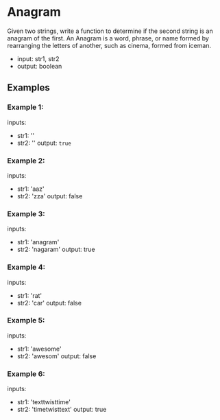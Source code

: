 # Anagram
Given two strings, write a function to determine 
if the second string is an anagram of the first.
An Anagram is a word, phrase, or name formed by rearranging 
the letters of another, such as cinema, formed from iceman.

- input: str1, str2
- output: boolean

## Examples
### Example 1:
inputs:
  - str1: ''
  - str2: ''
output: `true`

### Example 2: 
inputs:
  - str1: 'aaz'
  - str2: 'zza'
output: false

### Example 3: 
inputs:
  - str1: 'anagram'
  - str2: 'nagaram'
output: true

### Example 4: 
inputs:
  - str1: 'rat'
  - str2: 'car'
output: false

### Example 5: 
inputs:
  - str1: 'awesome'
  - str2: 'awesom'
output: false

### Example 6: 
inputs:
  - str1: 'texttwisttime'
  - str2: 'timetwisttext'
output: true
